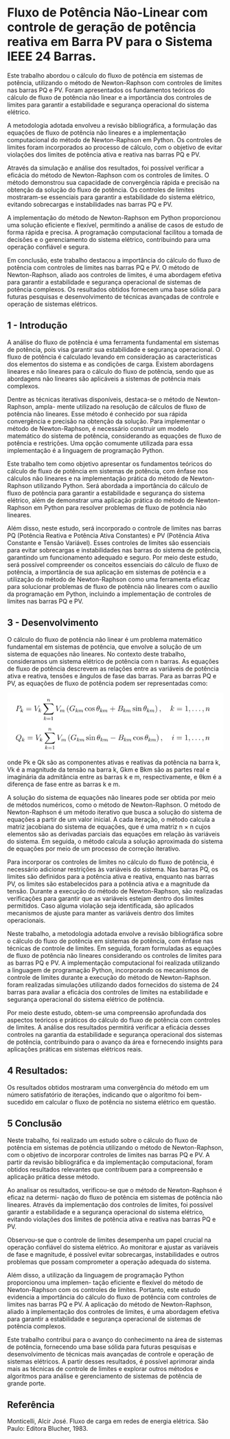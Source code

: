 
# Fluxo de Potência Não-Linear com controle de geração de potência reativa em Barra PV para o Sistema IEEE 24 Barras.

Este trabalho abordou o cálculo do fluxo de potência em sistemas de potência, utilizando o método de Newton-Raphson com controles de limites nas barras PQ e PV. Foram apresentados os fundamentos teóricos do cálculo de fluxo de potência não linear e a importância dos controles de limites para garantir a estabilidade e segurança operacional do sistema elétrico.

A metodologia adotada envolveu a revisão bibliográfica, a formulação das equações de fluxo de potência não lineares e a implementação computacional do método de Newton-Raphson em Python. Os controles de limites foram incorporados ao processo de cálculo, com o objetivo de evitar violações dos limites de potência ativa e reativa nas barras PQ e PV.

Através da simulação e análise dos resultados, foi possível verificar a eficácia do método de Newton-Raphson com os controles de limites. O método demonstrou sua capacidade de convergência rápida e precisão na obtenção da solução do fluxo de potência. Os controles de limites mostraram-se essenciais para garantir a estabilidade do sistema elétrico, evitando sobrecargas e instabilidades nas barras PQ e PV.

A implementação do método de Newton-Raphson em Python proporcionou uma solução
eficiente e flexível, permitindo a análise de casos de estudo de forma rápida e precisa. A programação computacional facilitou a tomada de decisões e o gerenciamento do sistema elétrico, contribuindo para uma operação confiável e segura.

Em conclusão, este trabalho destacou a importância do cálculo do fluxo de potência com
controles de limites nas barras PQ e PV. O método de Newton-Raphson, aliado aos controles de limites, é uma abordagem efetiva para garantir a estabilidade e segurança operacional de sistemas de potência complexos. Os resultados obtidos fornecem uma base sólida para futuras pesquisas e desenvolvimento de técnicas avançadas de controle e operação de sistemas elétricos.




## 1 - Introdução

A análise do fluxo de potência é uma ferramenta fundamental em sistemas de potência, pois
visa garantir sua estabilidade e segurança operacional. O fluxo de potência é calculado levando em consideração as características dos elementos do sistema e as condições de carga. Existem abordagens lineares e não lineares para o cálculo do fluxo de potência, sendo que as abordagens não lineares são aplicáveis a sistemas de potência mais complexos.

Dentre as técnicas iterativas disponíveis, destaca-se o método de Newton-Raphson, ampla-
mente utilizado na resolução de cálculos de fluxo de potência não lineares. Esse método é
conhecido por sua rápida convergência e precisão na obtenção da solução. Para implementar
o método de Newton-Raphson, é necessário construir um modelo matemático do sistema de
potência, considerando as equações de fluxo de potência e restrições. Uma opção comumente
utilizada para essa implementação é a linguagem de programação Python.

Este trabalho tem como objetivo apresentar os fundamentos teóricos do cálculo de fluxo de
potência em sistemas de potência, com ênfase nos cálculos não lineares e na implementação
prática do método de Newton-Raphson utilizando Python. Será abordada a importância do
cálculo de fluxo de potência para garantir a estabilidade e segurança do sistema elétrico, além de demonstrar uma aplicação prática do método de Newton-Raphson em Python para resolver problemas de fluxo de potência não lineares.

Além disso, neste estudo, será incorporado o controle de limites nas barras PQ (Potência
Reativa e Potência Ativa Constantes) e PV (Potência Ativa Constante e Tensão Variável). Esses controles de limites são essenciais para evitar sobrecargas e instabilidades nas barras do sistema de potência, garantindo um funcionamento adequado e seguro.
Por meio deste estudo, será possível compreender os conceitos essenciais do cálculo de fluxo de potência, a importância de sua aplicação em sistemas de potência e a utilização do método de Newton-Raphson como uma ferramenta eficaz para solucionar problemas de fluxo de potência não lineares com o auxílio da programação em Python, incluindo a implementação de controles de limites nas barras PQ e PV.
## 3 - Desenvolvimento

O cálculo do fluxo de potência não linear é um problema matemático fundamental em
sistemas de potência, que envolve a solução de um sistema de equações não lineares. No contexto deste trabalho, consideramos um sistema elétrico de potência com n barras. As equações de fluxo de potência descrevem as relações entre as variáveis de potência ativa e reativa, tensões e ângulos de fase das barras. Para as barras PQ e PV, as equações de fluxo de potência podem ser representadas como:

![equações](https://github.com/SamuelAndradeSW/fluxo_de_potencia/blob/main/fluxo%20de%20potencia/data/equa%C3%A7%C3%B5es%20de%20fluxo%20de%20pot%C3%AAncia.png)

onde Pk e Qk são as componentes ativas e reativas da potência na barra k, Vk é a magnitude da tensão na barra k, Gkm e Bkm são as partes real e imaginária da admitância entre as barras k e m, respectivamente, e θkm é a diferença de fase entre as barras k e m.

A solução do sistema de equações não lineares pode ser obtida por meio de métodos numéricos, como o método de Newton-Raphson. O método de Newton-Raphson é um método iterativo que busca a solução do sistema de equações a partir de um valor inicial. A cada iteração, o método calcula a matriz jacobiana do sistema de equações, que é uma matriz n × n cujos elementos são as derivadas parciais das equações em relação às variáveis do sistema. Em seguida, o método calcula a solução aproximada do sistema de equações por meio de um processo de correção iterativo.

Para incorporar os controles de limites no cálculo do fluxo de potência, é necessário adicionar restrições às variáveis do sistema. Nas barras PQ, os limites são definidos para a potência ativa e reativa, enquanto nas barras PV, os limites são estabelecidos para a potência ativa e a magnitude da tensão. Durante a execução do método de Newton-Raphson, são realizadas verificações para garantir que as variáveis estejam dentro dos limites permitidos. Caso alguma violação seja identificada, são aplicados mecanismos de ajuste para manter as variáveis dentro dos limites operacionais.

Neste trabalho, a metodologia adotada envolve a revisão bibliográfica sobre o cálculo do fluxo de potência em sistemas de potência, com ênfase nas técnicas de controle de limites. Em seguida, foram formuladas as equações de fluxo de potência não lineares considerando os controles de limites para as barras PQ e PV. A implementação computacional foi realizada utilizando a linguagem de programação Python, incorporando os mecanismos de controle de limites durante a execução do método de Newton-Raphson. foram realizadas simulações utilizando dados fornecidos do sistema de 24 barras para avaliar a eficácia dos controles de limites na estabilidade e segurança operacional do sistema elétrico de potência.

Por meio deste estudo, obtem-se uma compreensão aprofundada dos aspectos teóricos
e práticos do cálculo do fluxo de potência com controles de limites. A análise dos resultados permitirá verificar a eficácia desses controles na garantia da estabilidade e segurança operacional dos sistemas de potência, contribuindo para o avanço da área e fornecendo insights para aplicações práticas em sistemas elétricos reais.


## 4 Resultados:

Os resultados obtidos mostraram uma convergência do método em um número satisfatório
de iterações, indicando que o algoritmo foi bem-sucedido em calcular o fluxo de potência no sistema elétrico em questão.

## 5 Conclusão

Neste trabalho, foi realizado um estudo sobre o cálculo do fluxo de potência em sistemas de potência utilizando o método de Newton-Raphson, com o objetivo de incorporar controles de limites nas barras PQ e PV. A partir da revisão bibliográfica e da implementação computacional, foram obtidos resultados relevantes que contribuem para a compreensão e aplicação prática desse método.

Ao analisar os resultados, verificou-se que o método de Newton-Raphson é eficaz na determi- nação do fluxo de potência em sistemas de potência não lineares. Através da implementação dos controles de limites, foi possível garantir a estabilidade e a segurança operacional do sistema elétrico, evitando violações dos limites de potência ativa e reativa nas barras PQ e PV.

Observou-se que o controle de limites desempenha um papel crucial na operação confiável
do sistema elétrico. Ao monitorar e ajustar as variáveis de fase e magnitude, é possível evitar sobrecargas, instabilidades e outros problemas que possam comprometer a operação adequada do sistema.

Além disso, a utilização da linguagem de programação Python proporcionou uma implemen-
tação eficiente e flexível do método de Newton-Raphson com os controles de limites. Portanto,  este estudo evidencia a importância do cálculo do fluxo de potência com controles de limites nas barras PQ e PV. A aplicação do método de Newton-Raphson, aliado à implementação dos controles de limites, é uma abordagem efetiva para garantir a estabilidade e segurança operacional de sistemas de potência complexos.

Este trabalho contribui para o avanço do conhecimento na área de sistemas de potência,
fornecendo uma base sólida para futuras pesquisas e desenvolvimento de técnicas mais avançadas de controle e operação de sistemas elétricos. A partir desses resultados, é possível aprimorar ainda mais as técnicas de controle de limites e explorar outros métodos e algoritmos para análise e gerenciamento de sistemas de potência de grande porte.

## Referência

Monticelli, Alcir José. Fluxo de carga em redes de energia elétrica. São Paulo: Editora
Blucher, 1983.

